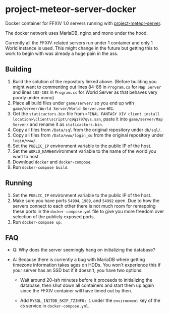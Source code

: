 # project-meteor-server-docker

Docker container for FFXIV 1.0 servers running with [project-meteor-server](https://bitbucket.org/Ioncannon/project-meteor-server/src/develop/).

The docker network uses MariaDB, nginx and mono under the hood.

Currently all the FFXIV-related servers run under 1 container and only 1 World instance is used. This might change in the future but getting this to work to begin with was already a huge pain in the ass.

## Building
1. Build the solution of the repository linked above. (Before building you might want to commenting out lines 84-86 in `Program.cs` for `Map Server` and lines `102-103` in `Program.cs` for World Server as that behaves very poorly under mono)
2. Place all build files under `game/server/` so you end up with `game/server/World Server/World Server.exe` etc.
3. Get the `staticactors.bin` file from `<FINAL FANTASY XIV client install location>\client\script\rq9q1797qvs.san`, paste it into `game/server/Map Server/` and rename it as `staticactors.bin`.
4. Copy all files from `/Data/sql` from the original repository under `db/sql/`.
5. Copy all files from `/Data/www/login_su` from the original repository under `login/www/`.
6. Set the `PUBLIC_IP` environment variable to the public IP of the host.
7. Set the `WORLD_NAME`environment variable to the name of the world you want to host.
8. Download `docker` and `docker-compose`.
9. Run `docker-compose build`.

## Running
1. Set the `PUBLIC_IP` environment variable to the public IP of the host.
2. Make sure you have ports `54994`, `1989`, and `54992` open. Due to how the servers connect to each other there is not much room for remapping these ports in the `docker-compose.yml` file to give you more freedom over selection of the publicly exposed ports.
3. Run `docker-compose up`.

## FAQ
- Q: Why does the server seemingly hang on initializing the database?
- A: Because there is currently a bug with MariaDB where getting timezone information takes ages on HDDs. You won't experience this if your server has an SSD but if it doesn't, you have two options: 

    - Wait around 20-ish minutes before it proceeds to initializing the database, then shut down all containers and start them up again since the FFXIV container will have timed out by then.

    - Add `MYSQL_INITDB_SKIP_TZINFO: 1` under the `environment` key of the `db` service in `docker-compose.yml`.
